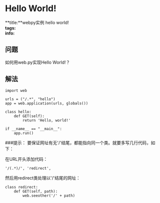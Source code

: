 # Hello World!
**title:**webpy实例 hello world!  
**tags:**  
**info:**  

## 问题

如何用web.py实现Hello World!？

## 解法

    import web

    urls = ("/.*", "hello")
    app = web.application(urls, globals())

    class hello:
        def GET(self):
            return 'Hello, world!'

    if __name__ == "__main__":
        app.run()

###提示：
要保证网址有无'/'结尾，都能指向同一个类。就要多写几行代码，如下：

在URL开头添加代码：

    '/(.*)/', 'redirect', 

然后用redirect类处理以'/'结尾的网址：

    class redirect:
        def GET(self, path):
            web.seeother('/' + path)
